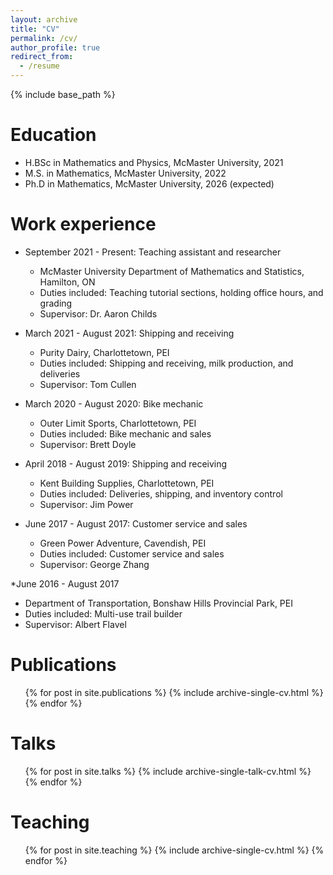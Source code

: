 ```yaml
---
layout: archive
title: "CV"
permalink: /cv/
author_profile: true
redirect_from:
  - /resume
---
```


{% include base_path %}

Education
======
* H.BSc in Mathematics and Physics, McMaster University, 2021
* M.S. in Mathematics, McMaster University, 2022
* Ph.D in Mathematics, McMaster University, 2026 (expected)

Work experience
======
* September 2021 - Present: Teaching assistant and researcher
  * McMaster University Department of Mathematics and Statistics, Hamilton, ON
  * Duties included: Teaching tutorial sections, holding office hours, and grading
  * Supervisor: Dr. Aaron Childs

* March 2021 - August 2021: Shipping and receiving
  * Purity Dairy, Charlottetown, PEI
  * Duties included: Shipping and receiving, milk production, and deliveries
  * Supervisor: Tom Cullen 

* March 2020 - August 2020: Bike mechanic
  * Outer Limit Sports, Charlottetown, PEI
  * Duties included: Bike mechanic and sales
  * Supervisor: Brett Doyle

* April 2018 - August 2019: Shipping and receiving
  * Kent Building Supplies, Charlottetown, PEI
  * Duties included: Deliveries, shipping, and inventory control
  * Supervisor: Jim Power

* June 2017 - August 2017: Customer service and sales
  * Green Power Adventure, Cavendish, PEI
  * Duties included: Customer service and sales
  * Supervisor: George Zhang
 
*June 2016 - August 2017
  * Department of Transportation, Bonshaw Hills Provincial Park, PEI
  * Duties included: Multi-use trail builder
  * Supervisor: Albert Flavel

Publications
======
  <ul>{% for post in site.publications %}
    {% include archive-single-cv.html %}
  {% endfor %}</ul>
  
Talks
======
  <ul>{% for post in site.talks %}
    {% include archive-single-talk-cv.html %}
  {% endfor %}</ul>
  
Teaching
======
  <ul>{% for post in site.teaching %}
    {% include archive-single-cv.html %}
  {% endfor %}</ul>
 
